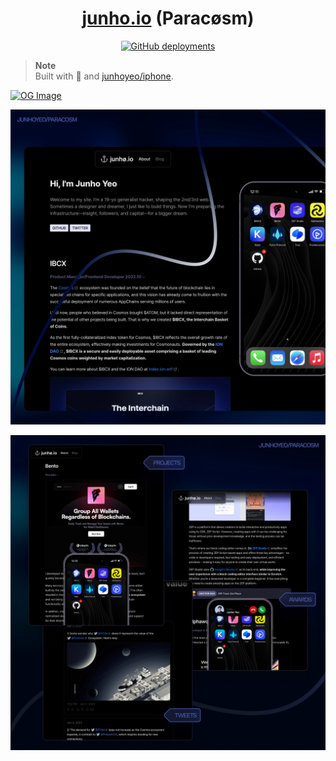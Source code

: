 <h1 align="center">
  <a href="https://junho.io">junho.io</a> (Paracøsm)
</h1>
<p align="center">
  <a href="https://vercel.com/new/clone?repository-url=https%3A%2F%2Fgithub.com%2Fjunhoyeo%2Fparacosm">
    <img alt="GitHub deployments" src="https://img.shields.io/github/deployments/junhoyeo/paracosm/production?color=%23000000&label=deploy&logo=Vercel&logoColor=white&style=for-the-badge" />
  </a>
</p>

> **Note**<br/>
> Built with 💜 and [junhoyeo/iphone](https://github.com/junhoyeo/iphone).

[![OG Image](https://junho.io/assets/og-image.jpg)](https://junho.io)

[![Cover image 1](./.github/images/cover-1.jpg)](https://junho.io)

[![Cover image 2](./.github/images/cover-2.jpg)](https://junho.io)
